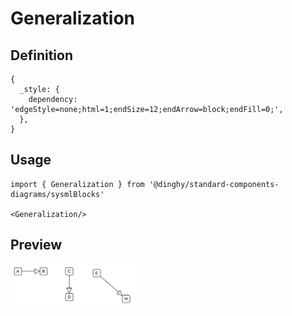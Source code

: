 # Generalization

## Definition

```
{
  _style: { 
    dependency: 'edgeStyle=none;html=1;endSize=12;endArrow=block;endFill=0;',
  },
}
```

## Usage

```
import { Generalization } from '@dinghy/standard-components-diagrams/sysmlBlocks'

<Generalization/>
```

## Preview

<img src="./generalization.png" width="200"/>
